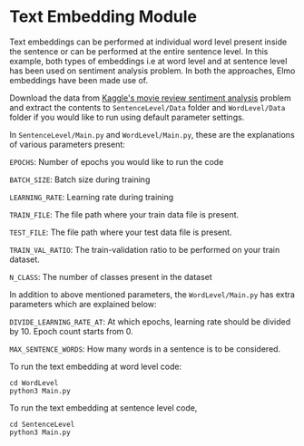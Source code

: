 # Text Embedding Module
Text embeddings can be performed at individual word level present inside the sentence or can be performed at the entire sentence level. In this example, both types of embeddings i.e at word level and at sentence level has been used on sentiment analysis problem. In both the approaches, Elmo embeddings have been made use of.

Download the data from [Kaggle's movie review sentiment analysis](https://www.kaggle.com/c/sentiment-analysis-on-movie-reviews) problem and extract the contents to `SentenceLevel/Data` folder and `WordLevel/Data` folder if you would like to run using default parameter settings.

In `SentenceLevel/Main.py` and `WordLevel/Main.py`, these are the explanations of various parameters present:

`EPOCHS`: Number of epochs you would like to run the code

`BATCH_SIZE`: Batch size during training

`LEARNING_RATE`: Learning rate during training

`TRAIN_FILE`: The file path where your train data file is present.

`TEST_FILE`: The file path where your test data file is present.

`TRAIN_VAL_RATIO`: The train-validation ratio to be performed on your train dataset.

`N_CLASS`: The number of classes present in the dataset

In addition to above mentioned parameters, the `WordLevel/Main.py` has extra parameters which are explained below:

`DIVIDE_LEARNING_RATE_AT`: At which epochs, learning rate should be divided by 10. Epoch count starts from 0.

`MAX_SENTENCE_WORDS`: How many words in a sentence is to be considered.

To run the text embedding at word level code:

    cd WordLevel
    python3 Main.py

To run the text embedding at sentence level code,

    cd SentenceLevel
    python3 Main.py


